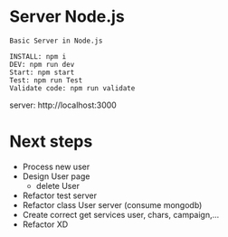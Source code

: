 # Server Node.js

```
Basic Server in Node.js

INSTALL: npm i
DEV: npm run dev
Start: npm start
Test: npm run Test
Validate code: npm run validate
```

server: http://localhost:3000

# Next steps

- Process new user
- Design User page
  - delete User
- Refactor test server
- Refactor class User server (consume mongodb)
- Create correct get services user, chars, campaign,...
- Refactor XD
